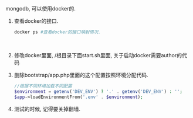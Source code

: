 mongodb, 可以使用docker的.

1. 查看docker的接口.

   ```sh
   docker ps #查看docker的接口映射情况.
   ```

   ​

2. 修改docker里面, /根目录下面start.sh里面, 关于启动docker需要author的代码

3. 删除bootstrap/app.php里面的这个配置按照环境分配代码.

   ```php
   //根据不同环境加载不同配置
   $environment = getenv('DEV_ENV') ? '.' . getenv('DEV_ENV') : '';
   $app->loadEnvironmentFrom('.env' . $environment);
   ```

4. 测试的时候, 记得要关掉翻墙.